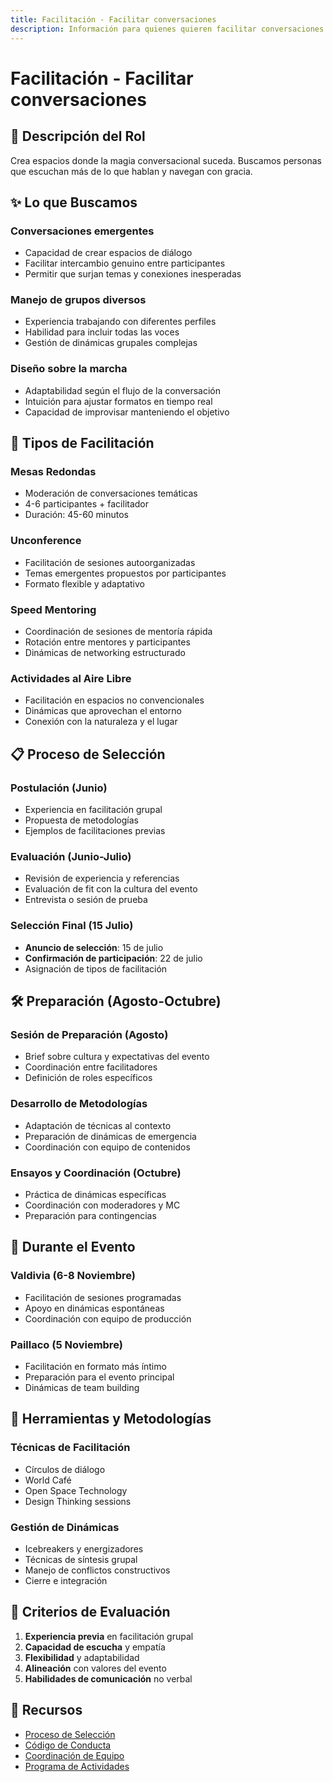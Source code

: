 ```yaml
---
title: Facilitación - Facilitar conversaciones
description: Información para quienes quieren facilitar conversaciones y dinámicas
---
```


# Facilitación - Facilitar conversaciones

## 🤝 Descripción del Rol

Crea espacios donde la magia conversacional suceda. Buscamos personas que escuchan más de lo que hablan y navegan con gracia.

## ✨ Lo que Buscamos

### **Conversaciones emergentes**
- Capacidad de crear espacios de diálogo
- Facilitar intercambio genuino entre participantes
- Permitir que surjan temas y conexiones inesperadas

### **Manejo de grupos diversos**
- Experiencia trabajando con diferentes perfiles
- Habilidad para incluir todas las voces
- Gestión de dinámicas grupales complejas

### **Diseño sobre la marcha**
- Adaptabilidad según el flujo de la conversación
- Intuición para ajustar formatos en tiempo real
- Capacidad de improvisar manteniendo el objetivo

## 🎯 Tipos de Facilitación

### **Mesas Redondas**
- Moderación de conversaciones temáticas
- 4-6 participantes + facilitador
- Duración: 45-60 minutos

### **Unconference**
- Facilitación de sesiones autoorganizadas
- Temas emergentes propuestos por participantes
- Formato flexible y adaptativo

### **Speed Mentoring**
- Coordinación de sesiones de mentoría rápida
- Rotación entre mentores y participantes
- Dinámicas de networking estructurado

### **Actividades al Aire Libre**
- Facilitación en espacios no convencionales
- Dinámicas que aprovechan el entorno
- Conexión con la naturaleza y el lugar

## 📋 Proceso de Selección

### **Postulación (Junio)**
- Experiencia en facilitación grupal
- Propuesta de metodologías
- Ejemplos de facilitaciones previas

### **Evaluación (Junio-Julio)**
- Revisión de experiencia y referencias
- Evaluación de fit con la cultura del evento
- Entrevista o sesión de prueba

### **Selección Final (15 Julio)**
- **Anuncio de selección**: 15 de julio
- **Confirmación de participación**: 22 de julio
- Asignación de tipos de facilitación

## 🛠️ Preparación (Agosto-Octubre)

### **Sesión de Preparación (Agosto)**
- Brief sobre cultura y expectativas del evento
- Coordinación entre facilitadores
- Definición de roles específicos

### **Desarrollo de Metodologías**
- Adaptación de técnicas al contexto
- Preparación de dinámicas de emergencia
- Coordinación con equipo de contenidos

### **Ensayos y Coordinación (Octubre)**
- Práctica de dinámicas específicas
- Coordinación con moderadores y MC
- Preparación para contingencias

## 🎪 Durante el Evento

### **Valdivia (6-8 Noviembre)**
- Facilitación de sesiones programadas
- Apoyo en dinámicas espontáneas
- Coordinación con equipo de producción

### **Paillaco (5 Noviembre)**
- Facilitación en formato más íntimo
- Preparación para el evento principal
- Dinámicas de team building

## 🧰 Herramientas y Metodologías

### **Técnicas de Facilitación**
- Círculos de diálogo
- World Café
- Open Space Technology
- Design Thinking sessions

### **Gestión de Dinámicas**
- Icebreakers y energizadores
- Técnicas de síntesis grupal
- Manejo de conflictos constructivos
- Cierre e integración

## 🎯 Criterios de Evaluación

1. **Experiencia previa** en facilitación grupal
2. **Capacidad de escucha** y empatía
3. **Flexibilidad** y adaptabilidad
4. **Alineación** con valores del evento
5. **Habilidades de comunicación** no verbal

## 🔗 Recursos

- [Proceso de Selección](/02-contenidos/seleccion/)
- [Código de Conducta](/08-recursos/guias/code-of-conduct/)
- [Coordinación de Equipo](/03-produccion/equipo/)
- [Programa de Actividades](/02-contenidos/programa/)